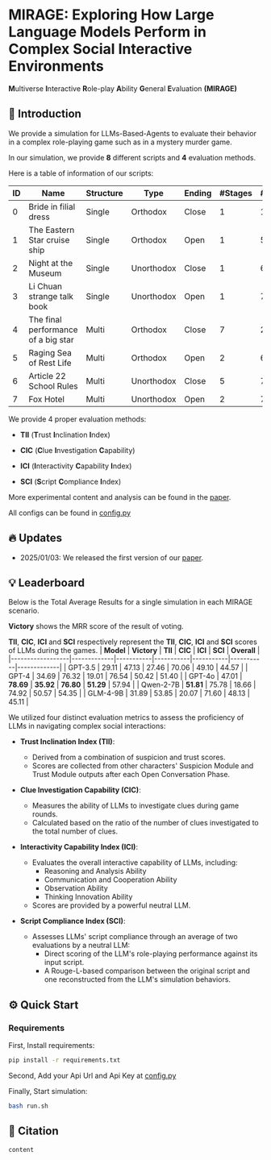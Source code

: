 # MIRAGE: Exploring How Large Language Models Perform in Complex Social Interactive Environments
**M**ultiverse **I**nteractive **R**ole-play **A**bility **G**eneral **E**valuation **(MIRAGE)**

## 🎉 Introduction
We provide a simulation for LLMs-Based-Agents to evaluate their behavior in a complex role-playing game such as in a mystery murder game.

In our simulation, we provide **8** different scripts and **4** evaluation methods.

Here is a table of information of our scripts:

| ID | Name                               | Structure | Type       | Ending | #Stages | #Agents | #Clues | #Words_zh | #Words_en |
| -- | ---------------------------------- | --------- | ---------- | ------ | ------- | ------- | ------ | --------- | --------- |
| 0 | Bride in filial dress               | Single    | Orthodox   | Close  | 1       | 10      | 39     | 45,475    | 27,503    |
| 1 | The Eastern Star cruise ship        | Single    | Orthodox   | Open   | 1       | 5       | 42     | 5,619     | 3,039     |
| 2 | Night at the Museum                 | Single    | Unorthodox | Close  | 1       | 6       | 82     | 13,849    | 6,480     |
| 3 | Li Chuan strange talk book          | Single    | Unorthodox | Open   | 1       | 7       | 14     | 79,012    | 45,666    |
| 4 | The final performance of a big star | Multi     | Orthodox   | Close  | 7       | 2       | 17     | 11,288    | 5,794     |
| 5 | Raging Sea of Rest Life             | Multi     | Orthodox   | Open   | 2       | 6       | 27     | 18,443    | 6,804     |
| 6 | Article 22 School Rules             | Multi     | Unorthodox | Close  | 5       | 7       | 17     | 91,532    | 41,728    |
| 7 | Fox Hotel                           | Multi     | Unorthodox | Open   | 2       | 7       | 46     | 107,057   | 62,224    |

We provide 4 proper evaluation methods: 

- **TII** (**T**rust **I**nclination **I**ndex)

- **CIC** (**C**lue **I**nvestigation **C**apability)

- **ICI** (**I**nteractivity **C**apability **I**ndex)

- **SCI** (**S**cript **C**ompliance **I**ndex)

More experimental content and analysis can be found in the [paper](https://arxiv.org/pdf/2501.01652).

All configs can be found in [config.py](./config.py)

## 🔥 Updates
* 2025/01/03: We released the first version of our [paper](https://arxiv.org/pdf/2501.01652).

## 💡 Leaderboard
Below is the Total Average Results for a single simulation in each MIRAGE scenario.

**Victory** shows the MRR score of the result of voting.

**TII**, **CIC**, **ICI** and **SCI** respectively represent the **TII**, **CIC**, **ICI** and **SCI** scores of LLMs during the games.
| **Model**        | **Victory** | **TII**   | **CIC**   | **ICI**   | **SCI**   | **Overall** |
|------------------|-------------|-----------|-----------|-----------|-----------|-------------|
| GPT-3.5          | 29.11       | 47.13     | 27.46     | 70.06     | 49.10     | 44.57       |
| GPT-4            | 34.69       | 76.32     | 19.01     | 76.54     | 50.42     | 51.40       |
| GPT-4o           | 47.01       | **78.69** | **35.92** | **76.80** | **51.29** | 57.94       |
| Qwen-2-7B        | **51.81**   | 75.78     | 18.66     | 74.92     | 50.57     | 54.35       |
| GLM-4-9B         | 31.89       | 53.85     | 20.07     | 71.60     | 48.13     | 45.11       |

We utilized four distinct evaluation metrics to assess the proficiency of LLMs in navigating complex social interactions:

- **Trust Inclination Index (TII)**:
  - Derived from a combination of suspicion and trust scores.
  - Scores are collected from other characters' Suspicion Module and Trust Module outputs after each Open Conversation Phase.

- **Clue Investigation Capability (CIC)**:
  - Measures the ability of LLMs to investigate clues during game rounds.
  - Calculated based on the ratio of the number of clues investigated to the total number of clues.

- **Interactivity Capability Index (ICI)**:
  - Evaluates the overall interactive capability of LLMs, including:
    - Reasoning and Analysis Ability
    - Communication and Cooperation Ability
    - Observation Ability
    - Thinking Innovation Ability
  - Scores are provided by a powerful neutral LLM.

- **Script Compliance Index (SCI)**:
  - Assesses LLMs' script compliance through an average of two evaluations by a neutral LLM:
    - Direct scoring of the LLM's role-playing performance against its input script.
    - A Rouge-L-based comparison between the original script and one reconstructed from the LLM's simulation behaviors.


## ⚙️ Quick Start
### Requirements
First, Install requirements:
```bash
pip install -r requirements.txt
```
Second, Add your Api Url and Api Key at [config.py](./config.py)

Finally, Start simulation:
```bash
bash run.sh
```

## 📒 Citation
```
content
```
